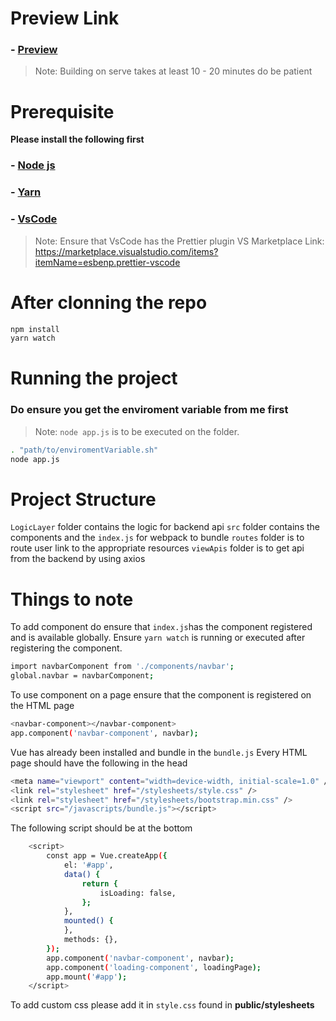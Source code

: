 # Preview Link
### - [Preview][previewLink]
> Note: Building on serve takes at least 10 - 20 minutes do be patient

# Prerequisite

**Please install the following first**

### - [Node js][nodelink]

### - [Yarn][yarnlink]

### - [VsCode][vscodelink]

> Note: Ensure that VsCode has the Prettier plugin
> VS Marketplace Link: https://marketplace.visualstudio.com/items?itemName=esbenp.prettier-vscode

[nodelink]: https://nodejs.org/dist/v14.17.6/node-v14.17.6-x64.msi
[yarnlink]: https://yarnpkg.com/getting-started/install
[vscodelink]: https://code.visualstudio.com
[previewLink]: https://is216.azurewebsites.net/

# After clonning the repo

```sh
npm install
yarn watch
```

# Running the project

### Do ensure you get the enviroment variable from me first

> Note: `node app.js` is to be executed on the folder.

```sh
. "path/to/enviromentVariable.sh"
node app.js
```

# Project Structure

`LogicLayer` folder contains the logic for backend api
`src` folder contains the components and the `index.js` for webpack to bundle
`routes` folder is to route user link to the appropriate resources
`viewApis` folder is to get api from the backend by using axios

# Things to note

To add component do ensure that `index.js`has the component registered and is available globally.
Ensure `yarn watch` is running or executed after registering the component.

```sh
import navbarComponent from './components/navbar';
global.navbar = navbarComponent;
```

To use component on a page ensure that the component is registered on the HTML page

```sh
<navbar-component></navbar-component>
app.component('navbar-component', navbar);
```

Vue has already been installed and bundle in the `bundle.js`
Every HTML page should have the following in the head

```sh
<meta name="viewport" content="width=device-width, initial-scale=1.0" />
<link rel="stylesheet" href="/stylesheets/style.css" />
<link rel="stylesheet" href="/stylesheets/bootstrap.min.css" />
<script src="/javascripts/bundle.js"></script>
```

The following script should be at the bottom

```sh
    <script>
        const app = Vue.createApp({
            el: '#app',
            data() {
                return {
                    isLoading: false,
                };
            },
            mounted() {
            },
            methods: {},
        });
        app.component('navbar-component', navbar);
        app.component('loading-component', loadingPage);
        app.mount('#app');
    </script>
```

To add custom css please add it in `style.css` found in **public/stylesheets**

